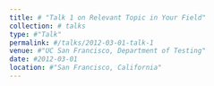 ```yaml
---
title: # "Talk 1 on Relevant Topic in Your Field"
collection: # talks
type: #"Talk"
permalink: #/talks/2012-03-01-talk-1
venue: #"UC San Francisco, Department of Testing"
date: #2012-03-01
location: #"San Francisco, California"
---
```


<!-- This is a description of your talk, which is a markdown files that can be all markdown-ified like any other post. Yay markdown! -->
